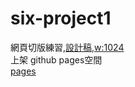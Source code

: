 # six-project1
網頁切版練習,<a href="https://xd.adobe.com/spec/934efdb7-a7e4-47d5-572e-efece0914f62-e57f/screen/9ba8ec87-c41b-474f-b92b-d2bb2fc7f922/specs/?fbclid=IwAR15fy4gQca7ZDUNrLwshygmfRsPpVtKRXW-ogWntmWT5WHXRzZ10ZG3Heg">設計稿,w:1024</a><br/>
上架 github pages空間<br/>
<a href="https://qcmytm.github.io/six-mission1/">pages</a>
